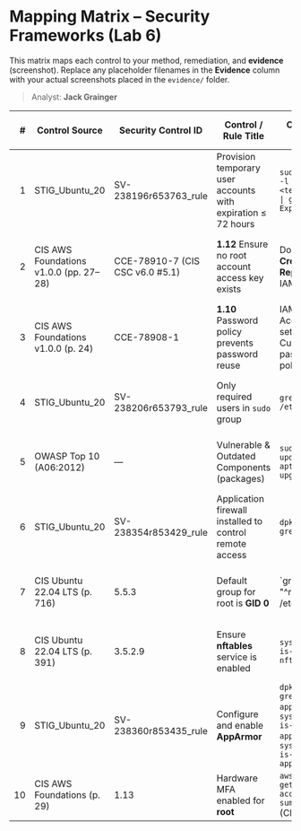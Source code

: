 # Mapping Matrix – Security Frameworks (Lab 6)

This matrix maps each control to your method, remediation, and **evidence** (screenshot). Replace any placeholder filenames in the **Evidence** column with your actual screenshots placed in the `evidence/` folder.

> Analyst: **Jack Grainger**

| # | Control Source | Security Control ID | Control / Rule Title | Checked Using | Fix / Remediation | Additional Steps for Compliance | Comments | Evidence |
|---:|---|---|---|---|---|---|---|---|
| 1 | STIG_Ubuntu_20 | SV-238196r653763_rule | Provision temporary user accounts with expiration ≤ 72 hours | `sudo chage -l <temp_user> \| grep Expires` | `sudo chage -E $(date -d "+3 days" +%F) <temp_user>` | Verify all temp accounts auto-expire within 72 hours | Important to prevent lingering temp accounts | [docs/screenshots/STIG_Ubuntu_1.0.png](../docs/screenshots/STIG_Ubuntu_1.0.png) |
| 2 | CIS AWS Foundations v1.0.0 (pp. 27–28) | CCE-78910-7 (CIS CSC v6.0 #5.1) | **1.12** Ensure no root account access key exists | Download **Credential Report** in IAM | Deactivate then **delete** any root access keys | Prefer deletion over deactivation to prevent reactivation | Report showed `access_key_1_active=true`; remediated | [docs/screenshots/CIS_AWS_1.0.png](../docs/screenshots/CIS_AWS_1.0.png), [docs/screenshots/CIS_AWS_1.1.png](../docs/screenshots/CIS_AWS_1.1.png) |
| 3 | CIS AWS Foundations v1.0.0 (p. 24) | CCE-78908-1 | **1.10** Password policy prevents password reuse | IAM → Account settings → Custom password policy | Set **“Number of passwords to remember” = 24** | Document change; monitor resets; enforce MFA | Initially unchecked; updated per CIS guidance | [docs/screenshots/CIS_AWS_2.0.png](../docs/screenshots/CIS_AWS_2.0.png) |
| 4 | STIG_Ubuntu_20 | SV-238206r653793_rule | Only required users in `sudo` group | `grep sudo /etc/group` | Remove unexpected users: `sudo gpasswd -d <user> sudo` | Periodic reviews to sustain least privilege | Screenshot confirms only your user in sudo | [docs/screenshots/STIG_Ubuntu_2.0.png](../docs/screenshots/STIG_Ubuntu_2.0.png) |
| 5 | OWASP Top 10 (A06:2012) | — | Vulnerable & Outdated Components (packages) | `sudo apt update && apt list --upgradable` | `sudo apt upgrade -y` | Enable automatic updates; regular vuln scans | Initial output showed ~15 upgradable packages | [docs/screenshots/OWASP_1.0.png](../docs/screenshots/OWASP_1.0.png) |
| 6 | STIG_Ubuntu_20 | SV-238354r853429_rule | Application firewall installed to control remote access | `dpkg -l \| grep ufw` | `sudo apt-get install ufw` | Maintain change history; ensure ruleset reviewed | Output showed `ii ufw` present | [docs/screenshots/STIG_Ubuntu_3.0.png](../docs/screenshots/STIG_Ubuntu_3.0.png) |
| 7 | CIS Ubuntu 22.04 LTS (p. 716) | 5.5.3 | Default group for root is **GID 0** | `grep "^root:" /etc/passwd | cut -f4 -d:` → `0` | Investigate and correct any drift; enforce baseline | Regular audits; config mgmt tooling | Confirms GID = 0 | [docs/screenshots/CIS_Linux_1.0.png](../docs/screenshots/CIS_Linux_1.0.png) |
| 8 | CIS Ubuntu 22.04 LTS (p. 391) | 3.5.2.9 | Ensure **nftables** service is enabled | `systemctl is-enabled nftables` | `sudo systemctl enable --now nftables` | Persist across reboots; validate rules | Initial state was `disabled`; remediated | [docs/screenshots/CIS_Linux_2.0.png](../docs/screenshots/CIS_Linux_2.0.png) |
| 9 | STIG_Ubuntu_20 | SV-238360r853435_rule | Configure and enable **AppArmor** | `dpkg -l \| grep apparmor`; `systemctl is-active apparmor`; `systemctl is-enabled apparmor` | `sudo apt-get install apparmor`; `sudo systemctl enable --now apparmor` | Optional hardening profiles; periodic validation | — | [docs/screenshots/SITG_Ubuntu_4.0.png](../docs/screenshots/SITG_Ubuntu_4.0.png) |
| 10 | CIS AWS Foundations (p. 29) | 1.13 | Hardware MFA enabled for **root** | `aws iam get-account-summary` (CloudShell) | Enable hardware MFA in IAM | Document enrollment & backup codes | `AccountMFAEnabled=1` confirmed | [docs/screenshots/CIS_AWS_3.0.png](../docs/screenshots/CIS_AWS_3.0.png) |
